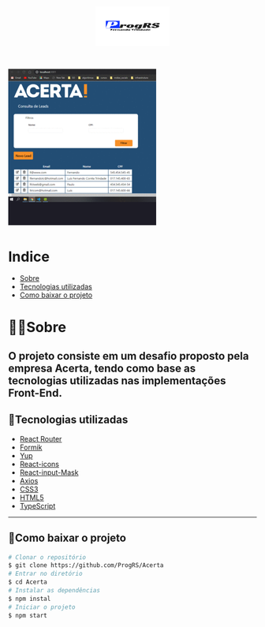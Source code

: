 <h1 align="center">
    <img src="public/logo.png" width="150" height="80">

</h1>

<h1>
<img src="public/Acerta.gif">
</h1>

# Indice
- [Sobre](#-Sobre)
- [Tecnologias utilizadas](#-Tecnologias-utilizadas)
- [Como baixar o projeto](#-Como-baixar-o-projeto)

# 👨‍💻Sobre

O projeto consiste em um desafio proposto pela empresa **Acerta**, tendo como base as tecnologias utilizadas nas implementações Front-End.
---
## 🚀Tecnologias utilizadas

- [React Router]()
- [Formik]()
- [Yup]()
- [React-icons]()
- [React-input-Mask]()
- [Axios]() 
- [CSS3]()
- [HTML5]()
- [TypeScript]()

---

## 🧲Como baixar o projeto

```bash
# Clonar o repositório
$ git clone https://github.com/ProgRS/Acerta
# Entrar no diretório 
$ cd Acerta
# Instalar as dependências
$ npm instal
# Iniciar o projeto
$ npm start
